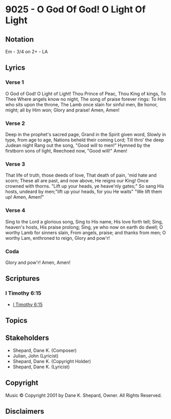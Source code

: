 # 9025 - O God Of God! O Light Of Light

## Notation

Em - 3/4 on 2+ - LA

## Lyrics

### Verse 1

O God of God! O Light of Light! Thou Prince of Peac, Thou King of kings, To Thee Where angels know no night, The song of praise forever rings: To Him who sits upon the throne, The Lamb once slain for sinful men, Be honor, might; all by Him won; Glory and praise! Amen, Amen!

### Verse 2

Deep in the prophet's sacred page, Grand in the Spirit given word, Slowly in type, from age to age, Nations beheld their coming Lord; Till thro' the deep Judean night Rang out the song, "Good will to men!" Hymned by the firstborn sons of light, Reechoed now, "Good will!" Amen!

### Verse 3

That life of truth, those deeds of love, That death of pain, 'mid hate and scorn; These all are past, and now above, He reigns our King! Once crowned with thorns. "Lift up your heads, ye heave'nly gates;" So sang His hosts, undeard by men;"lift up your heads, for you He waits" "We lift them up! Amen, Amen!"

### Verse 4

Sing to the Lord a glorious song, Sing to His name, His love forth tell; Sing, heaven's hosts, His praise prolong; Sing, ye who now on earth do dwell; O worthy Lamb for sinners slain, From angels, praise; and thanks from men; O worthy Lam, enthroned to reign, Glory and pow'r! 

### Coda

Glory and pow'r! Amen, Amen!


## Scriptures

### I Timothy 6:15

- [I Timothy 6:15](https://www.biblegateway.com/passage/?search=I%20Timothy%206%3A15)


## Topics


## Stakeholders

- Shepard, Dane K. (Composer)
- Julian, John (Lyricist)
- Shepard, Dane K. (Copyright Holder)
- Shepard, Dane K. (Lyricist)

## Copyright

Music © Copyright 2001 by Dane K. Shepard, Owner. All Rights Reserved.


## Disclaimers


